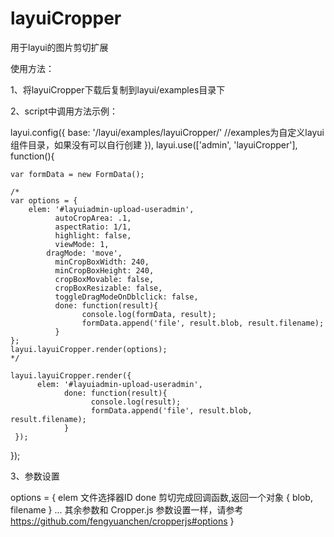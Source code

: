 # layuiCropper
用于layui的图片剪切扩展


使用方法：

1、将layuiCropper下载后复制到layui/examples目录下

2、script中调用方法示例：

layui.config({
    base: '/layui/examples/layuiCropper/' //examples为自定义layui组件目录，如果没有可以自行创建
}),
layui.use(['admin', 'layuiCropper'], function(){
    
    var formData = new FormData();
		
    /*
    var options = {
        elem: '#layuiadmin-upload-useradmin',
			  autoCropArea: .1,
			  aspectRatio: 1/1,
			  highlight: false,
			  viewMode: 1,
		  	dragMode: 'move',
			  minCropBoxWidth: 240,
			  minCropBoxHeight: 240,
			  cropBoxMovable: false,
			  cropBoxResizable: false,
			  toggleDragModeOnDblclick: false,
			  done: function(result){
				    console.log(formData, result);
				    formData.append('file', result.blob, result.filename);
			  }
    };
    layui.layuiCropper.render(options);
    */
    
    layui.layuiCropper.render({
          elem: '#layuiadmin-upload-useradmin',
			    done: function(result){ 
				      console.log(result);
				      formData.append('file', result.blob, result.filename);
			    }
     });
});

3、参数设置

options = {
    elem 文件选择器ID
    done 剪切完成回调函数,返回一个对象 { blob, filename }
    ... 其余参数和 Cropper.js 参数设置一样，请参考 https://github.com/fengyuanchen/cropperjs#options
}


